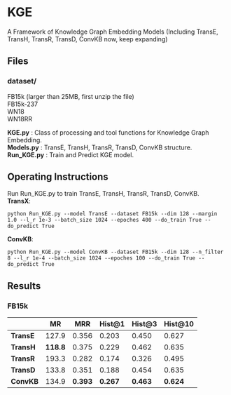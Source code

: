 # KGE
A Framework of Knowledge Graph Embedding Models (Including TransE, TransH, TransR, TransD, ConvKB now, keep expanding)

## Files
### dataset/
FB15k (larger than 25MB, first unzip the file)  
FB15k-237  
WN18  
WN18RR  

**KGE.py** : Class of processing and tool functions for Knowledge Graph Embedding.  
**Models.py** : TransE, TransH, TransR, TransD, ConvKB structure.  
**Run_KGE.py** : Train and Predict KGE model.  

## Operating Instructions
Run Run_KGE.py to train TransE, TransH, TransR, TransD, ConvKB.  
**TransX**:   
```
python Run_KGE.py --model TransE --dataset FB15k --dim 128 --margin 1.0 --l_r 1e-3 --batch_size 1024 --epoches 400 --do_train True --do_predict True
```
**ConvKB**:  
```
python Run_KGE.py --model ConvKB --dataset FB15k --dim 128 --n_filter 8 --l_r 1e-4 --batch_size 1024 --epoches 100 --do_train True --do_predict True
```

## Results       
### FB15k
|           | **MR** | **MRR** | **Hist@1** | **Hist@3** | **Hist@10** |
|    --     |   --   |    --   |     --     |     --     |     --      |
|**TransE** | 127.9 | 0.356 | 0.203 | 0.450 | 0.627 |  
|**TransH** | **118.8** | 0.375 | 0.229 | 0.462 | 0.635 |
|**TransR** | 193.3 | 0.282 | 0.174 | 0.326 | 0.495 |
|**TransD** | 133.8 | 0.351 | 0.188 | 0.454 | 0.635 |
|**ConvKB** | 134.9 | **0.393** | **0.267** | **0.463** | **0.624** |

